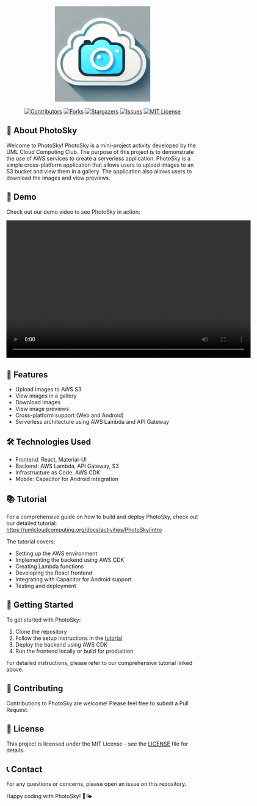 <div align="center">
  <img src="photosky/public/PhotoSky.png" alt="PhotoSky" width="250" height="250">
</div>

<div align="center">

[![Contributors](https://img.shields.io/github/contributors/UMLCloudComputing/photosky.svg?style=for-the-badge)](https://github.com/UMLCloudComputing/photosky/graphs/contributors)
[![Forks](https://img.shields.io/github/forks/UMLCloudComputing/photosky.svg?style=for-the-badge)](https://github.com/UMLCloudComputing/photosky/network/members)
[![Stargazers](https://img.shields.io/github/stars/UMLCloudComputing/photosky.svg?style=for-the-badge)](https://github.com/UMLCloudComputing/photosky/stargazers)
[![Issues](https://img.shields.io/github/issues/UMLCloudComputing/photosky.svg?style=for-the-badge)](https://github.com/UMLCloudComputing/photosky/issues)
[![MIT License](https://img.shields.io/github/license/UMLCloudComputing/photosky.svg?style=for-the-badge)](https://github.com/UMLCloudComputing/photosky/blob/master/LICENSE)
</div>

## 📘 About PhotoSky

Welcome to PhotoSky! PhotoSky is a mini-project activity developed by the UML Cloud Computing Club. The purpose of this project is to demonstrate the use of AWS services to create a serverless application. PhotoSky is a simple cross-platform application that allows users to upload images to an S3 bucket and view them in a gallery. The application also allows users to download the images and view previews.

## 🎥 Demo

Check out our demo video to see PhotoSky in action:

<div align="center">
  <video width="640" height="360" controls>
    <source src="https://github.com/UMLCloudComputing/photosky/blob/main/PhotoSky_Demo.mp4" type="video/mp4">
    Your browser does not support the video tag.
  </video>
</div>

## 🚀 Features

- Upload images to AWS S3
- View images in a gallery
- Download images
- View image previews
- Cross-platform support (Web and Android)
- Serverless architecture using AWS Lambda and API Gateway

## 🛠️ Technologies Used

- Frontend: React, Material-UI
- Backend: AWS Lambda, API Gateway, S3
- Infrastructure as Code: AWS CDK
- Mobile: Capacitor for Android integration

## 📚 Tutorial

For a comprehensive guide on how to build and deploy PhotoSky, check out our detailed tutorial: https://umlcloudcomputing.org/docs/activities/PhotoSky/intro

The tutorial covers:
- Setting up the AWS environment
- Implementing the backend using AWS CDK
- Creating Lambda functions
- Developing the React frontend
- Integrating with Capacitor for Android support
- Testing and deployment

## 🏁 Getting Started

To get started with PhotoSky:

1. Clone the repository
2. Follow the setup instructions in the [tutorial](https://umlcloudcomputing.org/docs/activities/PhotoSky/intro)
3. Deploy the backend using AWS CDK
4. Run the frontend locally or build for production

For detailed instructions, please refer to our comprehensive tutorial linked above.

## 🤝 Contributing

Contributions to PhotoSky are welcome! Please feel free to submit a Pull Request.

## 📄 License

This project is licensed under the MIT License - see the [LICENSE](LICENSE) file for details.

## 📞 Contact

For any questions or concerns, please open an issue on this repository.

Happy coding with PhotoSky! 📸🌤️